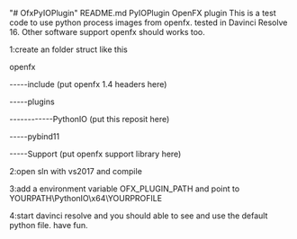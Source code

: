 "# OfxPyIOPlugin"
README.md
PyIOPlugin OpenFX plugin
This is a test code to use python process images from openfx. tested in Davinci Resolve 16.
Other software support openfx should works too.


1:create an folder struct like this

  openfx

-----include  (put openfx 1.4 headers here)

-----plugins

------------PythonIO  (put this reposit here)

-----pybind11

-----Support  (put openfx support library here)
  
 2:open sln with vs2017 and compile
 
 3:add a environment variable OFX_PLUGIN_PATH and point to YOURPATH\PythonIO\x64\YOURPROFILE
 
 4:start davinci resolve and you should able to see and use the default python file.
 have fun.
